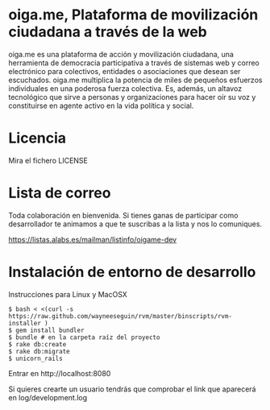 oiga.me, Plataforma de movilización ciudadana a través de la web 
=======================================================

oiga.me es una plataforma de acción y movilización ciudadana, una herramienta de democracia participativa a través de sistemas web y correo electrónico para colectivos, entidades o asociaciones que desean ser escuchados. oiga.me multiplica la potencia de miles de pequeños esfuerzos individuales en una poderosa fuerza colectiva. Es, además, un altavoz tecnológico que sirve a personas y organizaciones para hacer oír su voz y constituirse en agente activo en la vida política y social. 

Licencia
========

Mira el fichero LICENSE

Lista de correo
===============

Toda colaboración en bienvenida. Si tienes ganas de participar como desarrollador te animamos a que te suscribas a la lista y nos lo comuniques.

https://listas.alabs.es/mailman/listinfo/oigame-dev

Instalación de entorno de desarrollo
====================================

Instrucciones para Linux y MacOSX

    $ bash < <(curl -s https://raw.github.com/wayneeseguin/rvm/master/binscripts/rvm-installer )
    $ gem install bundler
    $ bundle # en la carpeta raíz del proyecto
    $ rake db:create
    $ rake db:migrate
    $ unicorn_rails

Entrar en http://localhost:8080

Si quieres crearte un usuario tendrás que comprobar el link que aparecerá en log/development.log

